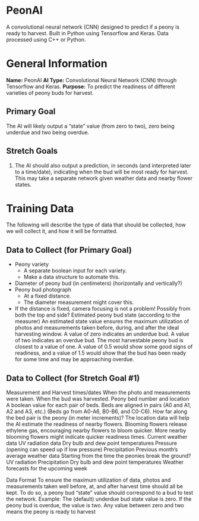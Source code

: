 # PeonAI
A convolutional neural network (CNN) designed to predict if a peony is ready to harvest. Built in Python using Tensorflow and Keras. Data processed using C++ or Python.

# General Information
**Name:** PeonAI
**AI Type:** Convolutional Neural Network (CNN) through Tensorflow and Keras.
**Purpose:** To predict the readiness of different varieties of peony buds for harvest.
## Primary Goal
The AI will likely output a “state” value (from zero to two), zero being underdue and two being overdue. 
## Stretch Goals
1. The AI should also output a prediction, in seconds (and interpreted later to a time/date), indicating when the bud will be most ready for harvest. This may take a separate network given weather data and nearby flower states.

# Training Data
The following will describe the type of data that should be collected, how we will collect it, and how it will be formatted. 

## Data to Collect (for Primary Goal)
* Peony variety
  * A separate boolean input for each variety.
  * Make a data structure to automate this.
* Diameter of peony bud (in centimeters) (horizontally and vertically?)
* Peony bud photograph
  * At a fixed distance.
  * The diameter measurement might cover this.
* If the distance is fixed, camera focusing is not a problem!
Possibly from both the top and side?
Estimated peony bud state (according to the measurer)
An estimated state value ensures the maximum utilization of photos and measurements taken before, during, and after the ideal harvesting window.
A value of zero indicates an underdue bud. A value of two indicates an overdue bud. The most harvestable peony bud is closest to a value of one. A value of 0.5 would show some good signs of readiness, and a value of 1.5 would show that the bud has been ready for some time and may be approaching overdue.

## Data to Collect (for Stretch Goal #1)
Measurement and Harvest times/dates
When the photo and measurements were taken.
When the bud was harvested.
Peony bed number and location
A boolean value for each pair of beds. Beds are aligned in pairs (A0 and A1, A2 and A3, etc.) (Beds go from A0-A6, B0-B6, and C0-C6).
How far along the bed pair is the peony (in meter increments)?
The location data will help the AI estimate the readiness of nearby flowers. 
Blooming flowers release ethylene gas, encouraging nearby flowers to bloom quicker.
More nearby blooming flowers might indicate quicker readiness times.
Current weather data
UV radiation data
Dry bulb and dew point temperatures
Pressure (opening can speed up if low pressure)
Precipitation
Previous month’s average weather data
Starting from the time the peonies break the ground?
UV radiation
Precipitation
Dry bulb and dew point temperatures
Weather forecasts for the upcoming week

Data Format
To ensure the maximum utilization of data, photos and measurements taken well before, at, and after harvest time should all be kept. To do so, a peony bud “state” value should correspond to a bud to test the network. Example: The (default) underdue bud state value is zero. If the peony bud is overdue, the value is two. Any value between zero and two means the peony is ready to harvest


